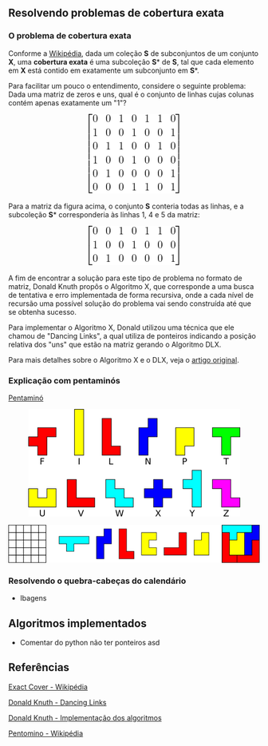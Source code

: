 ## Resolvendo problemas de cobertura exata

### O problema de cobertura exata
Conforme a [Wikipédia](https://en.wikipedia.org/wiki/Exact_cover), dada um coleção **S** de subconjuntos de um conjunto 
**X**, uma **cobertura exata** é uma subcoleção **S*** de **S**, tal que cada elemento em **X** está contido em
exatamente um subconjunto em **S***.

Para facilitar um pouco o entendimento, considere o seguinte problema: Dada uma matriz de zeros e uns, qual é o conjunto
de linhas cujas colunas contém apenas exatamente um "1"?

<p align="center">
<img src="./readme/cover_matrix_example.png" class="img-responsive" alt="Exemplo de matriz de cobertura">
</p>

Para a matriz da figura acima, o conjunto **S** conteria todas as linhas, e a subcoleção **S*** corresponderia às linhas
1, 4 e 5 da matriz:

<p align="center">
<img src="./readme/cover_matrix_example_solved.png" class="img-responsive" alt="Exemplo de matriz de cobertura resolvida">
</p>


A fim de encontrar a solução para este tipo de problema no formato de matriz, Donald Knuth propôs o  Algoritmo X, que
corresponde a uma busca de tentativa e erro implementada de forma recursiva, onde a cada nível de recursão uma possível
solução do problema vai sendo construída até que se obtenha sucesso.

Para implementar o Algoritmo X, Donald utilizou uma técnica que ele chamou de "Dancing Links", a qual utiliza de 
ponteiros indicando a posição relativa dos "uns" que estão na matriz gerando o Algoritmo DLX.

Para mais detalhes sobre o Algoritmo X e o DLX, veja o [artigo original](https://arxiv.org/abs/cs/0011047).



### Explicação com pentaminós

[Pentaminó](https://en.wikipedia.org/wiki/Pentomino)

<p align="center">
<img src="./readme/pentamino_pieces.png" class="img-responsive" alt="Peças de pentaminó">
</p>

<p align="center">
<img src="./readme/pentamino_example.png" class="img-responsive" alt="Jogo pentaminó">
</p>

### Resolvendo o quebra-cabeças do calendário
- Ibagens

## Algoritmos implementados
- Comentar do python não ter ponteiros
asd

## Referências

[Exact Cover - Wikipédia](https://en.wikipedia.org/wiki/Exact_cover)

[Donald Knuth - Dancing Links](https://arxiv.org/abs/cs/0011047)

[Donald Knuth - Implementação dos algoritmos](https://www-cs-faculty.stanford.edu/~knuth/programs.html)

[Pentomino - Wikipédia](https://en.wikipedia.org/wiki/Pentomino)

